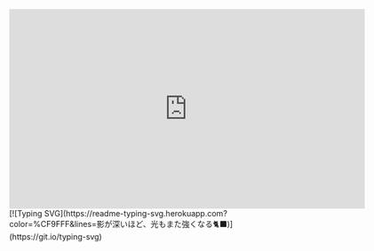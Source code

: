 <iframe title="vimeo-player" src="https://player.vimeo.com/video/1071180228?h=e5f88ebaf4" width="640" height="360" frameborder="0"    allowfullscreen></iframe>
[![Typing SVG](https://readme-typing-svg.herokuapp.com?color=%CF9FFF&lines=影が深いほど、光もまた強くなる🐈‍⬛)](https://git.io/typing-svg)
